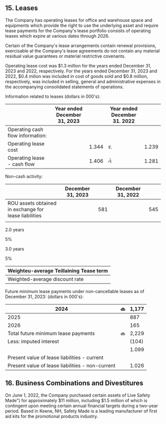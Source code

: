 ## 15. Leases

The Company has operating leases for office and warehouse space and equipments which provide the right to use the underlying asset and require lease payments for the Company's lease portfolio consists of operating leases which expire at various dates through 2026.

Certain of the Company's lease arrangements contain renewal provisions, exercisable at the Company's lease agreements do not contain any material residual value guarantees or material restrictive covenants.

Operating lease cost was \$1.3 million for the years ended December 31, 2023 and 2022, respectively. For the years ended December 31, 2023 and 2022, \$0.4 milion was included in cost of goods sold and \$0.8 million, respectively, was included in selling, general and administrative expenses in the accompanying consolidated statements of operations.

Information related to leases (dollars in 000's):

|                                  | Year ended<br>December 31, 2023 |       | Year ended<br>December 31. 2022 |       |
|----------------------------------|---------------------------------|-------|---------------------------------|-------|
| Operating cash flow information: |                                 |       |                                 |       |
| Operating lease cost             |                                 | 1.344 | ಕೆ.                             | 1.239 |
| Operating lease - cash flow      |                                 | 1.406 | તે                              | 1.281 |

Non-cash activity:

|                                                       | December 31, 2023 |     | December 31, 2022 |     |
|-------------------------------------------------------|-------------------|-----|-------------------|-----|
| ROU assets obtained in exchange for lease liabilities |                   | 581 |                   | 545 |
|                                                       |                   |     |                   |     |

2.0 years

5%

3.0 years

5%

| Weighteu-average Teillaining Tease term |
|-----------------------------------------|
| Weighted-average discount rate          |

Future minimum lease payments under non-cancellable leases as of December 31, 2023: (dollars in 000's):

| 2024                                             | ക | 1,177 |
|--------------------------------------------------|---|-------|
| 2025                                             |   | 887   |
| 2026                                             |   | 165   |
| Total future minimum lease payments              | ക | 2,229 |
| Less: imputed interest                           |   | (104) |
|                                                  |   | 1.099 |
| Present value of lease liabilities - current     |   |       |
| Present value of lease liabilities - non-current |   | 1.026 |

## 16. Business Combinations and Divestitures

On June 1, 2022, the Company purchased certain assets of Live Safety Made") for approximately \$11 million, including \$1.5 million of which is contingent upon meeting certain annual financial targets during a two-year period. Based in Keene, NH, Safety Made is a leading manufacturer of first aid kits for the promotional products industry.